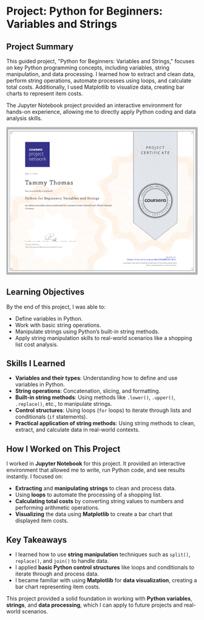 # Project: Python for Beginners: Variables and Strings

## Project Summary

This guided project, "Python for Beginners: Variables and Strings," focuses on key Python programming concepts, including variables, string manipulation, and data processing.
I learned how to extract and clean data, perform string operations, automate processes using loops, and calculate total costs. 
Additionally, I used Matplotlib to visualize data, creating bar charts to represent item costs.

The Jupyter Notebook project provided an interactive environment for hands-on experience, allowing me to directly apply Python coding and data analysis skills.

![](https://github.com/TammyTheAnalyst/Python-Variables-and-Strings/blob/main/Screenshot%20(4544).png)

## Learning Objectives
By the end of this project, I was able to:

- Define variables in Python.
- Work with basic string operations.
- Manipulate strings using Python’s built-in string methods.
- Apply string manipulation skills to real-world scenarios like a shopping list cost analysis.

## Skills I Learned
- **Variables and their types**: Understanding how to define and use variables in Python.
- **String operations**: Concatenation, slicing, and formatting.
- **Built-in string methods**: Using methods like `.lower()`, `.upper()`, `.replace()`, etc., to manipulate strings.
- **Control structures**: Using loops (`for` loops) to iterate through lists and conditionals (`if` statements).
- **Practical application of string methods**: Using string methods to clean, extract, and calculate data in real-world contexts.

## How I Worked on This Project
I worked in **Jupyter Notebook** for this project. It provided an interactive environment that allowed me to write, run Python code, and see results instantly. I focused on:
- **Extracting** and **manipulating strings** to clean and process data.
- Using **loops** to automate the processing of a shopping list.
- **Calculating total costs** by converting string values to numbers and performing arithmetic operations.
- **Visualizing** the data using **Matplotlib** to create a bar chart that displayed item costs.

## Key Takeaways
- I learned how to use **string manipulation** techniques such as `split()`, `replace()`, and `join()` to handle data.
- I applied **basic Python control structures** like loops and conditionals to iterate through and process data.
- I became familiar with using **Matplotlib** for **data visualization**, creating a bar chart representing item costs.

This project provided a solid foundation in working with **Python variables**, **strings**, and **data processing**, which I can apply to future projects and real-world scenarios.
